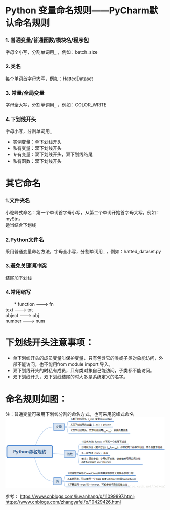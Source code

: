 # Python 变量命名规则——PyCharm默认命名规则
### 1. 普通变量/普通函数/模块名/程序包  
字母全小写，分割单词用`_` ，例如：batch_size  
### 2.类名  
每个单词首字母大写，例如：HattedDataset  
### 3. 常量/全局变量   
字母全大写，分割单词用`_` ，例如：COLOR_WRITE  
### 4.下划线开头  
字母小写，分割单词用`_`  
* 实例变量：单下划线开头   
* 私有变量：双下划线开头    
* 专有变量：双下划线开头，双下划线结尾   
* 私有函数：双下划线开头
# 其它命名
### 1.文件夹名  
小驼峰式命名：第一个单词首字母小写，从第二个单词开始首字母大写，例如： myStn。  
适当结合下划线  
### 2.Python文件名  
采用普通变量命名方法，字母全小写，分割单词用`_` ，例如：hatted_dataset.py  
### 3.避免关键词冲突  
结尾加下划线   
### 4.常用缩写
　　* function  --->  fn  
    text      --->  txt  
    object    --->  obj  
    number    --->  num  

# 下划线开头注意事项：  
* 单下划线开头的成员变量叫保护变量，只有包含它的类或子类对象能访问，外部不能访问，也不能用from module import 导入。    
* 双下划线开头的时私有成员，只有类对象自己能访问，子类都不能访问。  
* 双下划线开头，双下划线结尾的时大多是系统定义的名字。  
# 命名规则如图：
注：普通变量可采用下划线分割的命名方式，也可采用驼峰式命名  
![naming_ruls](picture/varNamingRules/PythonVarNamingRules.png)  


参考：  https://www.cnblogs.com/liuyanhang/p/11099897.html;    https://www.cnblogs.com/zhangyafei/p/10429426.html   
